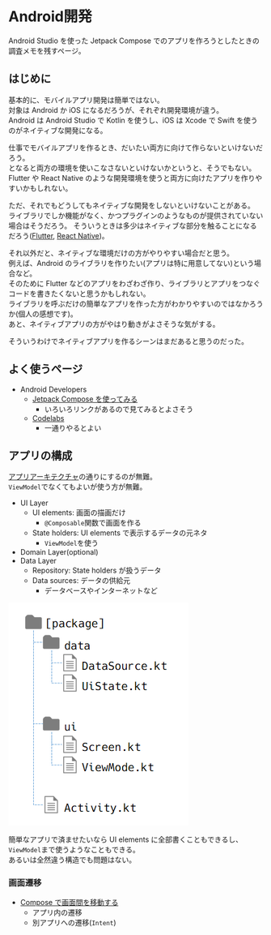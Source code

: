 # Android開発

Android Studio を使った Jetpack Compose でのアプリを作ろうとしたときの調査メモを残すページ。

## はじめに

基本的に、モバイルアプリ開発は簡単ではない。  
対象は Android か iOS になるだろうが、それぞれ開発環境が違う。  
Android は Android Studio で Kotlin を使うし、iOS は Xcode で Swift を使うのがネイティブな開発になる。

仕事でモバイルアプリを作るとき、だいたい両方に向けて作らないといけないだろう。  
となると両方の環境を使いこなさないといけないかというと、そうでもない。  
Flutter や React Native のような開発環境を使うと両方に向けたアプリを作りやすいかもしれない。

ただ、それでもどうしてもネイティブな開発をしないといけないことがある。  
ライブラリでしか機能がなく、かつプラグインのようなものが提供されていない場合はそうだろう。
そういうときは多少はネイティブな部分を触ることになるだろう([Flutter](https://docs.flutter.dev/platform-integration/platform-channels), [React Native](https://reactnative.dev/docs/native-platform))。

それ以外だと、ネイティブな環境だけの方がやりやすい場合だと思う。  
例えば、Android のライブラリを作りたい(アプリは特に用意してない)という場合など。  
そのために Flutter などのアプリをわざわざ作り、ライブラリとアプリをつなぐコードを書きたくないと思うかもしれない。  
ライブラリを呼ぶだけの簡単なアプリを作った方がわかりやすいのではなかろうか(個人の感想です)。  
あと、ネイティブアプリの方がやはり動きがよさそうな気がする。

そういうわけでネイティブアプリを作るシーンはまだあると思うのだった。

## よく使うページ

* Android Developers
  * [Jetpack Compose を使ってみる](https://developer.android.com/develop/ui/compose/documentation?hl=ja)
    * いろいろリンクがあるので見てみるとよさそう
  * [Codelabs](https://developer.android.com/courses/android-basics-compose/course?hl=ja)
    * 一通りやるとよい

## アプリの構成

[アプリアーキテクチャ](https://developer.android.com/topic/architecture?hl=ja)の通りにするのが無難。  
`ViewModel`でなくてもよいが使う方が無難。

* UI Layer
  * UI elements: 画面の描画だけ
    * `@Composable`関数で画面を作る
  * State holders: UI elements で表示するデータの元ネタ
    * `ViewModel`を使う
* Domain Layer(optional)
* Data Layer
  * Repository: State holders が扱うデータ
  * Data sources: データの供給元
    * データベースやインターネットなど

![image](android-tree.png)

簡単なアプリで済ませたいなら UI elements に全部書くこともできるし、`ViewModel`まで使うようなこともできる。  
あるいは全然違う構造でも問題はない。


### 画面遷移

* [Compose で画面間を移動する](https://developer.android.com/codelabs/basic-android-kotlin-compose-navigation?hl=ja#0)
  * アプリ内の遷移
  * 別アプリへの遷移(`Intent`)
